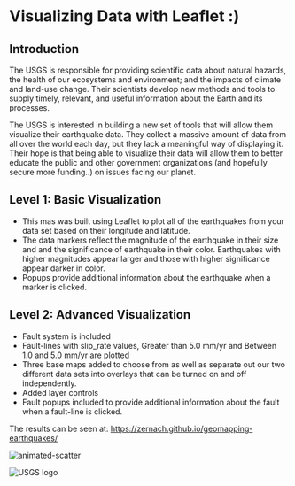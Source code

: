 # Visualizing Data with Leaflet :)

## Introduction
The USGS is responsible for providing scientific data about natural hazards, the health of our ecosystems and environment; and the impacts of climate and land-use change. Their scientists develop new methods and tools to supply timely, relevant, and useful information about the Earth and its processes. 

The USGS is interested in building a new set of tools that will allow them visualize their earthquake data. They collect a massive amount of data from all over the world each day, but they lack a meaningful way of displaying it. Their hope is that being able to visualize their data will allow them to better educate the public and other government organizations (and hopefully secure more funding..) on issues facing our planet.

## Level 1: Basic Visualization
* This mas was built using Leaflet to plot all of the earthquakes from your data set based on their longitude and latitude.
* The data markers reflect the magnitude of the earthquake in their size and and the significance of earthquake in their color. Earthquakes with higher magnitudes appear larger and those with higher significance appear darker in color.
* Popups provide additional information about the earthquake when a marker is clicked.

## Level 2: Advanced Visualization
* Fault system is included
* Fault-lines with slip_rate values, Greater than 5.0 mm/yr and Between 1.0 and 5.0 mm/yr are plotted
* Three base maps added  to choose from as well as separate out our two different data sets into overlays that can be turned on and off independently.
* Added layer controls 
* Fault popups included to provide additional information about the fault when a fault-line is clicked.

The results can be seen at:  https://zernach.github.io/geomapping-earthquakes/

![animated-scatter](Images/results.gif)

![USGS logo](https://github.com/Zernach/geomapping-earthquakes/blob/master/Images/1-Logo.png?raw=true)
